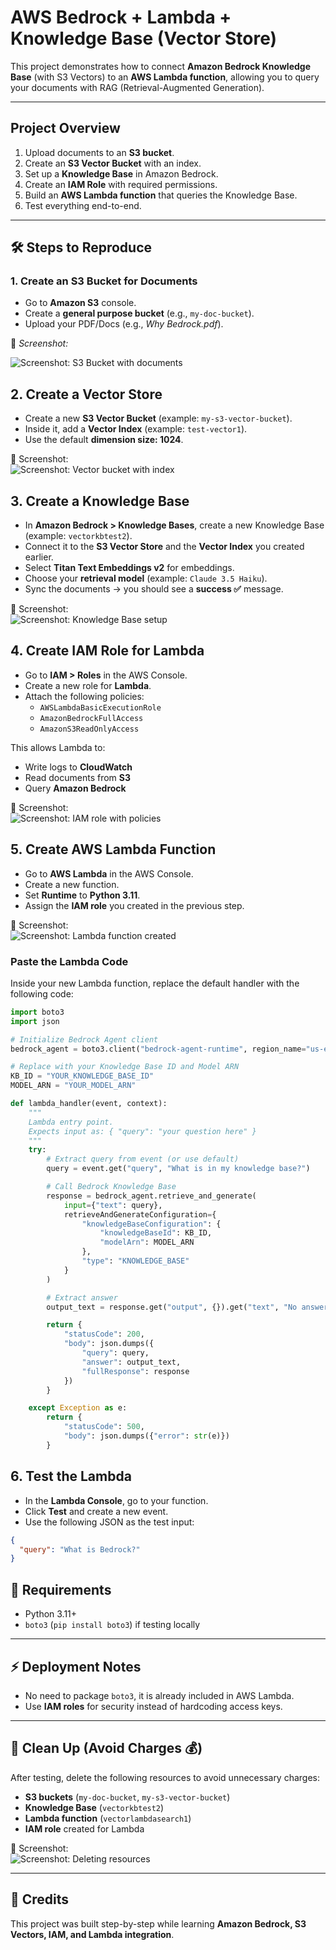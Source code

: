 # AWS Bedrock + Lambda + Knowledge Base (Vector Store)  

This project demonstrates how to connect **Amazon Bedrock Knowledge Base** (with S3 Vectors) to an **AWS Lambda function**, allowing you to query your documents with RAG (Retrieval-Augmented Generation).  

---

## Project Overview  
1. Upload documents to an **S3 bucket**.  
2. Create an **S3 Vector Bucket** with an index.  
3. Set up a **Knowledge Base** in Amazon Bedrock.  
4. Create an **IAM Role** with required permissions.  
5. Build an **AWS Lambda function** that queries the Knowledge Base.  
6. Test everything end-to-end.  

---

## 🛠️ Steps to Reproduce  

### 1. Create an S3 Bucket for Documents  
- Go to **Amazon S3** console.  
- Create a **general purpose bucket** (e.g., `my-doc-bucket`).  
- Upload your PDF/Docs (e.g., *Why Bedrock.pdf*).  

📸 *Screenshot:*  

![Screenshot: S3 Bucket with documents](images/s3_docs.png)

## 2. Create a Vector Store  

- Create a new **S3 Vector Bucket** (example: `my-s3-vector-bucket`).  
- Inside it, add a **Vector Index** (example: `test-vector1`).  
- Use the default **dimension size: 1024**.  

📸 Screenshot:  
![Screenshot: Vector bucket with index](images/vector_index.png)


## 3. Create a Knowledge Base  

- In **Amazon Bedrock > Knowledge Bases**, create a new Knowledge Base (example: `vectorkbtest2`).  
- Connect it to the **S3 Vector Store** and the **Vector Index** you created earlier.  
- Select **Titan Text Embeddings v2** for embeddings.  
- Choose your **retrieval model** (example: `Claude 3.5 Haiku`).  
- Sync the documents → you should see a **success ✅** message.  

📸 Screenshot:  
![Screenshot: Knowledge Base setup](images/kb_setup.png)


## 4. Create IAM Role for Lambda  

- Go to **IAM > Roles** in the AWS Console.  
- Create a new role for **Lambda**.  
- Attach the following policies:  
  - `AWSLambdaBasicExecutionRole`  
  - `AmazonBedrockFullAccess`  
  - `AmazonS3ReadOnlyAccess`  

This allows Lambda to:  
- Write logs to **CloudWatch**  
- Read documents from **S3**  
- Query **Amazon Bedrock**  

📸 Screenshot:  
![Screenshot: IAM role with policies](images/iam_role.png)


## 5. Create AWS Lambda Function  

- Go to **AWS Lambda** in the AWS Console.  
- Create a new function.  
- Set **Runtime** to **Python 3.11**.  
- Assign the **IAM role** you created in the previous step.  

📸 Screenshot:  
![Screenshot: Lambda function created](images/lambda_created.png)

### Paste the Lambda Code  

Inside your new Lambda function, replace the default handler with the following code:  

```python
import boto3
import json

# Initialize Bedrock Agent client
bedrock_agent = boto3.client("bedrock-agent-runtime", region_name="us-east-1")

# Replace with your Knowledge Base ID and Model ARN
KB_ID = "YOUR_KNOWLEDGE_BASE_ID"
MODEL_ARN = "YOUR_MODEL_ARN"

def lambda_handler(event, context):
    """
    Lambda entry point.
    Expects input as: { "query": "your question here" }
    """
    try:
        # Extract query from event (or use default)
        query = event.get("query", "What is in my knowledge base?")

        # Call Bedrock Knowledge Base
        response = bedrock_agent.retrieve_and_generate(
            input={"text": query},
            retrieveAndGenerateConfiguration={
                "knowledgeBaseConfiguration": {
                    "knowledgeBaseId": KB_ID,
                    "modelArn": MODEL_ARN
                },
                "type": "KNOWLEDGE_BASE"
            }
        )

        # Extract answer
        output_text = response.get("output", {}).get("text", "No answer found.")

        return {
            "statusCode": 200,
            "body": json.dumps({
                "query": query,
                "answer": output_text,
                "fullResponse": response
            })
        }

    except Exception as e:
        return {
            "statusCode": 500,
            "body": json.dumps({"error": str(e)})
        }

```

## 6. Test the Lambda  

- In the **Lambda Console**, go to your function.  
- Click **Test** and create a new event.  
- Use the following JSON as the test input:  

```json
{
  "query": "What is Bedrock?"
}
```

## 🧾 Requirements  

- Python 3.11+  
- `boto3` (`pip install boto3`) if testing locally  

---

## ⚡ Deployment Notes  

- No need to package `boto3`, it is already included in AWS Lambda.  
- Use **IAM roles** for security instead of hardcoding access keys.  

---

## 🧹 Clean Up (Avoid Charges 💰)  

After testing, delete the following resources to avoid unnecessary charges:  
- **S3 buckets** (`my-doc-bucket`, `my-s3-vector-bucket`)  
- **Knowledge Base** (`vectorkbtest2`)  
- **Lambda function** (`vectorlambdasearch1`)  
- **IAM role** created for Lambda  

📸 Screenshot:  
![Screenshot: Deleting resources](images/cleanup.png)

---

## 🙌 Credits  

This project was built step-by-step while learning **Amazon Bedrock, S3 Vectors, IAM, and Lambda integration**.
